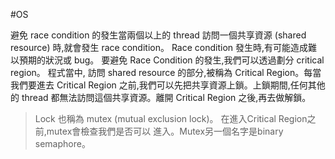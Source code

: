 #OS 

避免 race condition 的發生當兩個以上的 thread 訪問一個共享資源 (shared resource) 時,就會發生 race condition。
Race condition 發生時,有可能造成難以預期的狀況或 bug。
要避免 Race Condition 的發生,我們可以透過劃分 critical region。
程式當中, 訪問 shared resource 的部分,被稱為 Critical Region。每當我們要進去 Critical Region 之前,我們可以先把共享資源上鎖。上鎖期間,任何其他的 thread 都無法訪問這個共享資源。離開 Critical Region 之後,再去做解鎖。


> Lock 也稱為 mutex (mutual exclusion lock)。
在進入Critical Region之前,mutex會檢查我們是否可以
進入。Mutex另一個名字是binary semaphore。